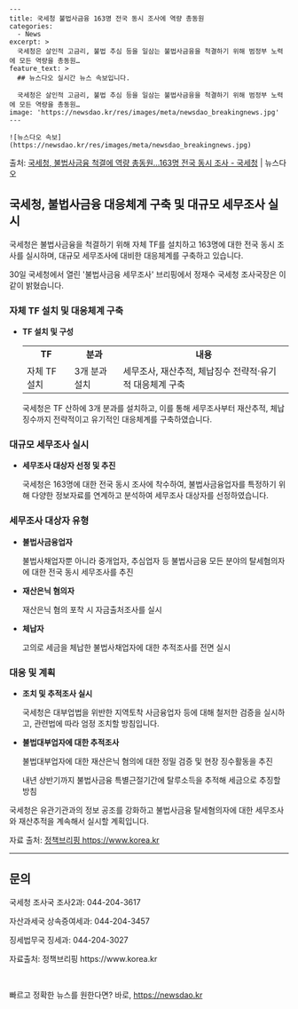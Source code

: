     ---
    title: 국세청 불법사금융 163명 전국 동시 조사에 역량 총동원
    categories:
      - News
    excerpt: >
      국세청은 살인적 고금리, 불법 추심 등을 일삼는 불법사금융을 척결하기 위해 범정부 노력에 모든 역량을 총동원…
    feature_text: >
      ## 뉴스다오 실시간 뉴스 속보입니다.
    
      국세청은 살인적 고금리, 불법 추심 등을 일삼는 불법사금융을 척결하기 위해 범정부 노력에 모든 역량을 총동원…
    image: 'https://newsdao.kr/res/images/meta/newsdao_breakingnews.jpg'
    ---
    
    ![뉴스다오 속보](https://newsdao.kr/res/images/meta/newsdao_breakingnews.jpg)

<p>출처: <a href="https://newsdao.kr/2683" rel="dofollow">국세청, 불법사금융 척결에 역량 총동원…163명 전국 동시 조사 - 국세청</a> | 뉴스다오</p>

<h2 data-ke-size="size26">국세청, 불법사금융 대응체계 구축 및 대규모 세무조사 실시</h2>
<p data-ke-size="size16">국세청은 불법사금융을 척결하기 위해 자체 TF를 설치하고 163명에 대한 전국 동시 조사를 실시하며, 대규모 세무조사에 대비한 대응체계를 구축하고 있습니다.</p>

<p data-ke-size="size16">30일 국세청에서 열린 '불법사금융 세무조사' 브리핑에서 정재수 국세청 조사국장은 이같이 밝혔습니다.</p>

<h3 data-ke-size="size24">자체 TF 설치 및 대응체계 구축</h3>
<ul>
	<li><b>TF 설치 및 구성</b></li>
	<table>
		<tr>
			<td style="text-align: center; height: 17px;"><b>TF</b></td>
			<td style="text-align: center; height: 17px;"><b>분과</b></td>
			<td style="text-align: center; height: 17px;"><b>내용</b></td>
		</tr>
		<tr>
			<td>자체 TF 설치</td>
			<td>3개 분과 설치</td>
			<td>세무조사, 재산추적, 체납징수 전략적·유기적 대응체계 구축</td>
		</tr>
	</table>
	<p data-ke-size="size16">국세청은 TF 산하에 3개 분과를 설치하고, 이를 통해 세무조사부터 재산추적, 체납징수까지 전략적이고 유기적인 대응체계를 구축하였습니다.</p>
</ul>

<h3 data-ke-size="size24">대규모 세무조사 실시</h3>
<ul>
	<li><b>세무조사 대상자 선정 및 추진</b></li>
	<p data-ke-size="size16">국세청은 163명에 대한 전국 동시 조사에 착수하여, 불법사금융업자를 특정하기 위해 다양한 정보자료를 연계하고 분석하여 세무조사 대상자를 선정하였습니다.</p>
</ul>

<h3 data-ke-size="size24">세무조사 대상자 유형</h3>
<ul>
	<li><b>불법사금융업자</b></li>
	<p data-ke-size="size16">불법사채업자뿐 아니라 중개업자, 추심업자 등 불법사금융 모든 분야의 탈세혐의자에 대한 전국 동시 세무조사를 추진</p>
	<li><b>재산은닉 혐의자</b></li>
	<p data-ke-size="size16">재산은닉 혐의 포착 시 자금출처조사를 실시</p>
	<li><b>체납자</b></li>
	<p data-ke-size="size16">고의로 세금을 체납한 불법사채업자에 대한 추적조사를 전면 실시</p>
</ul>

<h3 data-ke-size="size24">대응 및 계획</h3>
<ul>
	<li><b>조치 및 추적조사 실시</b></li>
	<p data-ke-size="size16">국세청은 대부업법을 위반한 지역토착 사금융업자 등에 대해 철저한 검증을 실시하고, 관련법에 따라 엄정 조치할 방침입니다.</p>
	<li><b>불법대부업자에 대한 추적조사</b></li>
	<p data-ke-size="size16">불법대부업자에 대한 재산은닉 혐의에 대한 정밀 검증 및 현장 징수활동을 추진</p>
	<p data-ke-size="size16">내년 상반기까지 불법사금융 특별근절기간에 탈루소득을 추적해 세금으로 추징할 방침</p>
</ul>

<p data-ke-size="size16">국세청은 유관기관과의 정보 공조를 강화하고 불법사금융 탈세혐의자에 대한 세무조사와 재산추적을 계속해서 실시할 계획입니다.</p>

<p data-ke-size="size16">자료 출처: <a href="https://newsdao.kr/2683">정책브리핑 https://www.korea.kr</a></p>
<hr>

<h2 data-ke-size="size26">문의</h2>
<p data-ke-size="size16">국세청 조사국 조사2과: 044-204-3617</p>
<p data-ke-size="size16">자산과세국 상속증여세과: 044-204-3457</p>
<p data-ke-size="size16">징세법무국 징세과: 044-204-3027</p>
<p data-ke-size="size16">자료출처: 정책브리핑 https://www.korea.kr</p>
<p data-ke-size="size16">&nbsp;</p> 

빠르고 정확한 뉴스를 원한다면? 바로, <a href="https://newsdao.kr" rel="dofollow">https://newsdao.kr</a>


    
